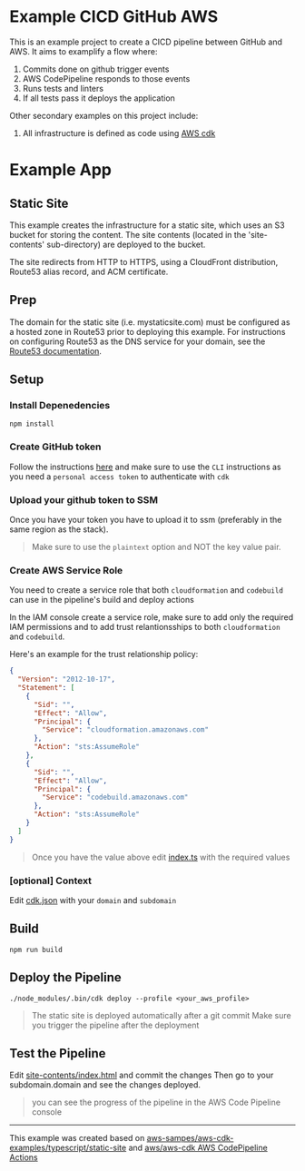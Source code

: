 # Example CICD GitHub AWS

This is an example project to create a CICD pipeline between GitHub and AWS.
It aims to examplify a flow where:

1. Commits done on github trigger events
1. AWS CodePipeline responds to those events
1. Runs tests and linters
1. If all tests pass it deploys the application

Other secondary examples on this project include:

1. All infrastructure is defined as code using [AWS cdk](https://aws.amazon.com/cdk/)

# Example App

## Static Site 

This example creates the infrastructure for a static site, which uses an S3 
bucket for storing the content.  The site contents (located in the 
'site-contents' sub-directory) are deployed to the bucket.

The site redirects from HTTP to HTTPS, using a CloudFront distribution, 
Route53 alias record, and ACM certificate.

## Prep

The domain for the static site (i.e. mystaticsite.com) must be configured as a hosted zone in Route53 prior to deploying this example.  For instructions on configuring Route53 as the DNS service for your domain, see the [Route53 documentation](https://docs.aws.amazon.com/Route53/latest/DeveloperGuide/dns-configuring.html).

## Setup

### Install Depenedencies

```
npm install
```

### Create GitHub token

Follow the instructions [here](https://docs.aws.amazon.com/codepipeline/latest/userguide/GitHub-authentication.html) and make sure to use the `CLI` instructions
as you need a `personal access token` to authenticate with `cdk`

### Upload your github token to SSM

Once you have your token you have to upload it to ssm (preferably in the
same region as the stack). 

> Make sure to use the `plaintext` option and NOT the key value pair.

### Create AWS Service Role

You need to create a service role that both `cloudformation` and `codebuild` 
can use in the pipeline's build and deploy actions

In the IAM console create a service role, make sure to add only the required
IAM permissions and to add trust relantionsships to both `cloudformation` 
and `codebuild`. 

Here's an example for the trust relationship policy:

```json
{
  "Version": "2012-10-17",
  "Statement": [
    {
      "Sid": "",
      "Effect": "Allow",
      "Principal": {
        "Service": "cloudformation.amazonaws.com"
      },
      "Action": "sts:AssumeRole"
    },
    {
      "Sid": "",
      "Effect": "Allow",
      "Principal": {
        "Service": "codebuild.amazonaws.com"
      },
      "Action": "sts:AssumeRole"
    }
  ]
}
```

> Once you have the value above edit [index.ts](./index.ts) with the required values

### [optional] Context

Edit [cdk.json](./cdk.json) with your `domain` and `subdomain`

## Build

```
npm run build
```

## Deploy the Pipeline

```
./node_modules/.bin/cdk deploy --profile <your_aws_profile>
```

> The static site is deployed automatically after a git commit 
> Make sure you trigger the pipeline after the deployment


## Test the Pipeline

Edit [site-contents/index.html](./site-contents/index.html) and commit the changes
Then go to your subdomain.domain and see the changes deployed. 

> you can see the progress of the pipeline in the AWS Code Pipeline console

---

This example was created based on [aws-sampes/aws-cdk-examples/typescript/static-site](https://github.com/aws-samples/aws-cdk-examples/tree/master/typescript/static-site) and [aws/aws-cdk AWS CodePipeline Actions](https://github.com/aws/aws-cdk/tree/master/packages/%40aws-cdk/aws-codepipeline-actions)
